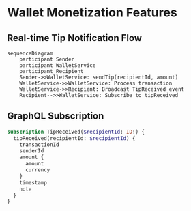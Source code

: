 # Wallet Monetization Features

## Real-time Tip Notification Flow

```mermaid
sequenceDiagram
    participant Sender
    participant WalletService
    participant Recipient
    Sender->>WalletService: sendTip(recipientId, amount)
    WalletService->>WalletService: Process transaction
    WalletService->>Recipient: Broadcast TipReceived event
    Recipient-->>WalletService: Subscribe to tipReceived
```

## GraphQL Subscription
```graphql
subscription TipReceived($recipientId: ID!) {
  tipReceived(recipientId: $recipientId) {
    transactionId
    senderId
    amount {
      amount
      currency
    }
    timestamp
    note
  }
}
